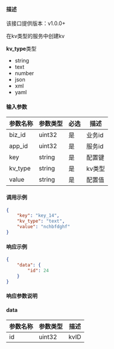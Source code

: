 #### 描述

该接口提供版本：v1.0.0+

在kv类型的服务中创建kv

**kv_type**类型

- string
- text
- number
- json
- xml
- yaml



#### 输入参数

| 参数名称     | 参数类型     | 必选   | 描述                                  |
| ------------ | ------------ | ------ |-------------------------------------|
| biz_id       | uint32   | 是   | 业务id                                |
| app_id  | uint32 | 是   | 服务id                          |
| key       | string   | 是   | 配置键 |
| kv_type    | string   | 是 | kv类型                          |
| value     | string   | 是  | 配置值                           |

#### 调用示例

```json
{
    "key": "key_14",
    "kv_type": "text",
    "value": "nchbfdghf"
}
```

#### 响应示例

```json
{
    "data": {
        "id": 24
    }
}
```

#### 响应参数说明

#### data

| 参数名称     | 参数类型   | 描述                           |
| ------------ | ---------- | ------------------------------ |
|      id        |      uint32      |            kvID            |
